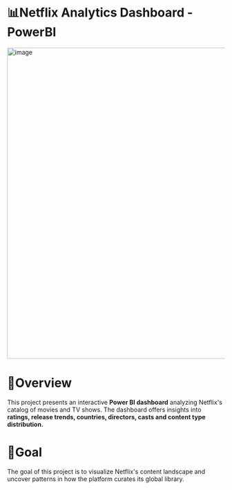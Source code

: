 # 📊Netflix Analytics Dashboard - PowerBI

<img width="1273" height="718" alt="image" src="https://github.com/user-attachments/assets/a501bda2-23a5-41f7-8f5a-c92f86edb632" />

# 📌Overview
This project presents an interactive **Power BI dashboard** analyzing Netflix's catalog of movies and TV shows. The dashboard offers insights into **ratings, release trends, countries, directors, casts and content type distribution.**

# 🎯Goal
The goal of this project is to visualize Netflix's content landscape and uncover patterns in how the platform curates its global library.
